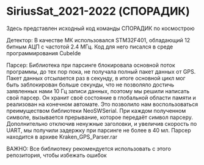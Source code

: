 # SiriusSat_2021-2022 (СПОРАДИК)
Здесь представлен исходный код команды СПОРАДИК по космострою

<p>Детектор: В качестве МК использовался STM32F401, обладающий 12 битным АЦП с частотой 2.4 МГц. Код для него писался в среде программирования CubeIde</p>

<p>Парсер: Библиотека <TroykaGPS.h> при парсинге блокировала основной поток программы, до тех пор пока, не получала полный пакет данных от GPS. Пакет данных отсылается раз в секунду, в итоге основной цикл мог быть заблокирован больше секунды, что не позволяло достичь заявленных нами 10 Гц записи данных, поэтому мы решили написать свой парсер. Он хранит своё состояние в глобальной области памяти и реализован на конечном автомате.
Это позволило нам воспользоваться преимуществом библиотеки NeoSWSerial. При каждом полученном символе, вызывается прерывание, которое передаёт символ парсеру. Дополнительно отключив ненужные заголовки, и увеличив скорость по UART, мы получили задержку при парсинге не более в 40 мл.
Парсер находится в архиве Kraken_GPS_Parser.rar</p>

<p>ВАЖНО: Все библиотеку рекомендуется использовать с этого репозитория, чтобы избежать ошибок</p>
